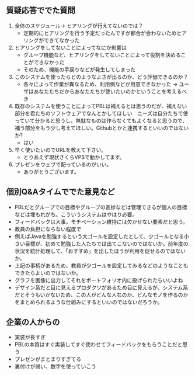 ## 質疑応答ででた質問
1. 全体のスケジュール→ ヒアリングが行えてないのでは？
	- 定期的にヒアリングを行う予定だったんですが都合が合わないためヒアリングができてなかった
1. ヒアリングをしてないことによってなにか影響は
	- グループ機能など、ヒアリングをしてないことによって役割を決めることができなかった
	- そのため、機能の手戻りなどが発生してしまった
1. このシステムを使ったらどのようなよさが出るのか、どう評価できるのか？
	- 各々によって作業が異なるため、利用例などが用意できなかった
	→ ユーザはあなたたちだからあなたたちが使いたいのかということを考えるべき
1. 既存のシステムを使うことによってPBLは補えるとは思うのだが、補えない部分を君たちのソフトウェアでなんとかしてほしい　ニーズは自分たちで使っていて分かると思うし、無駄なものは作らなくてもよくなると思うので、補う部分をもう少し考えてほしい。Githubとかと連携するといいのではないか?
	- はい
1. 早く使いたいのでURLを教えて下さい。
	- とりあえず現状さくらVPSで動かしてます。
1. プレゼンをウェブで配っているのがいい。
	- ありがとうございます。

## 個別Q&Aタイムででた意見など
- PBLだとグループでの目標やグループの進捗などは管理できるが個人の目標などは埋もれがち。こういうシステムはやはり必要。
- フィードバックは大事。モチベーション維持には欠かせない要素だと思う。
- 教員の負担にならない程度で
- 例えばJavaを勉強するという大ゴールを設定したとして、少ゴールとなる小さい目標が、初めて勉強した人たちでは出てこないのではないか。前年度の状況を統計処理して、「おすすめ」を出したほうが利用を促せるのではないか。
- 上記の事柄があるため、教員が少ゴールを設定してみるなどのようなこともできたらよいのではないか。
- グラフを画像に出力してそれをポートフォリオ内に投げられたらいいよね
- デザイン系だと目に見えるプロダクツがあるため目に見えるが、システム系だとそうもいかないため、この人がどんな人なのか、どんなモノを作るのかをまとめられるような仕組みにするといいのではないだろうか。 


## 企業の人からの
- 実装が長すぎ
- PBLの本質はすぐ実装してすぐ使わせてフィードバックをもらうことだと思う
- プレゼンがまとまりすぎてる
- 裏付けが弱い、数字を使っていこう 
